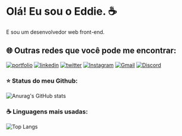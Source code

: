 
# Olá! Eu sou o Eddie. ☕
E sou um desenvolvedor web front-end.

## 🌐 Outras redes que você pode me encontrar:
[![portfolio](https://img.shields.io/badge/my_portfolio-000?style=for-the-badge&logo=ko-fi&logoColor=white)]()
[![linkedin](https://img.shields.io/badge/linkedin-0A66C2?style=for-the-badge&logo=linkedin&logoColor=white)]()
[![twitter](https://img.shields.io/badge/twitter-1DA1F2?style=for-the-badge&logo=twitter&logoColor=white)]()
[![Instagram](https://img.shields.io/badge/Instagram-%23E4405F.svg?style=for-the-badge&logo=Instagram&logoColor=white)]()
[![Gmail](https://img.shields.io/badge/Gmail-D14836?style=for-the-badge&logo=gmail&logoColor=white)]()
[![Discord](https://img.shields.io/badge/Discord-%235865F2.svg?style=for-the-badge&logo=discord&logoColor=white)]()
### ⭐ Status do meu Github:
![Anurag's GitHub stats](https://github-readme-stats.vercel.app/api?username=eduhbarb&show_icons=true&theme=radical)


### ☕ Linguagens mais usadas:
 ![Top Langs](https://github-readme-stats.vercel.app/api/top-langs/?username=eduhbarb&layout=compact)
